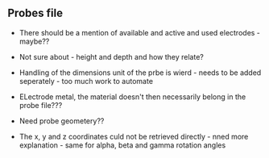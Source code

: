 ## Probes file

- There should be a mention of available and active and used electrodes - maybe??
- Not sure about - height and depth and how they relate?
- Handling of the dimensions unit of the prbe is wierd - needs to be added seperately - too much work to automate
- ELectrode metal, the material doesn't then necessarily belong in the probe file???
- Need probe geometery??

- The x, y and z coordinates culd not be retrieved directly - nned more explanation - same for alpha, beta and gamma rotation angles
